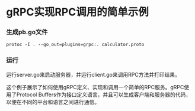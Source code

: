 # gRPC实现RPC调用的简单示例

### 生成pb.go文件

```shell
protoc -I . --go_out=plugins=grpc:. calculator.proto
```

### 运行

运行server.go来启动服务器，并运行client.go来调用RPC方法并打印结果。

这个例子展示了如何使用gRPC定义、实现和调用一个简单的RPC服务。gRPC使用了Protocol Buffers作为接口定义语言，并且可以生成客户端和服务器的代码，以便在不同的平台和语言之间进行通信。
